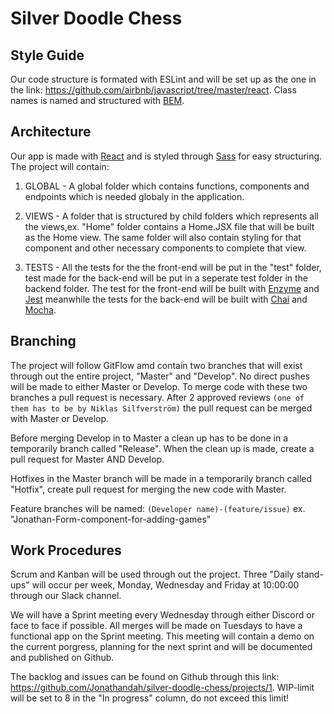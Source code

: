 # Silver Doodle Chess

## Style Guide

Our code structure is formated with ESLint and will be set up as the one in the link:
https://github.com/airbnb/javascript/tree/master/react. Class names is named and structured with [BEM](http://getbem.com/naming/).

## Architecture

Our app is made with [React](https://reactjs.org/) and is styled through [Sass](https://sass-lang.com/) for easy structuring. The project will contain:

1. GLOBAL - A global folder which contains functions, components and endpoints which is needed globaly in the application.

2. VIEWS - A folder that is structured by child folders which represents all the views,ex. "Home" folder contains a Home.JSX file that will be built as the Home view. The same folder will also contain styling for that component and other necessary components to complete that view.

3. TESTS - All the tests for the the front-end will be put in the "test" folder, test made for the back-end will be put in a seperate test folder in the backend folder. The test for the front-end will be built with [Enzyme](https://airbnb.io/enzyme/docs/api/) and [Jest](https://jestjs.io/) meanwhile the tests for the back-end will be built with [Chai](https://www.chaijs.com/) and [Mocha](https://mochajs.org/).

## Branching

The project will follow GitFlow amd contain two branches that will exist through out the entire project, "Master" and "Develop". No direct pushes will be made to either Master or Develop. To merge code with these two branches a pull request is necessary. After 2 approved reviews `(one of them has to be by Niklas Silfverström)` the pull request can be merged with Master or Develop.

Before merging Develop in to Master a clean up has to be done in a temporarily branch called "Release". When the clean up is made, create a pull request for Master AND Develop.

Hotfixes in the Master branch will be made in a temporarily branch called "Hotfix", create pull request for merging the new code with Master.

Feature branches will be named: `(Developer name)-(feature/issue)` ex. "Jonathan-Form-component-for-adding-games"

## Work Procedures

Scrum and Kanban will be used through out the project. Three "Daily stand-ups" will occur per week, Monday, Wednesday and Friday at 10:00:00 through our Slack channel.

We will have a Sprint meeting every Wednesday through either Discord or face to face if possible. All merges will be made on Tuesdays to have a functional app on the Sprint meeting. This meeting will contain a demo on the current porgress, planning for the next sprint and will be documented and published on Github.

The backlog and issues can be found on Github through this link: https://github.com/Jonathandah/silver-doodle-chess/projects/1. WIP-limit will be set to 8 in the "In progress" column, do not exceed this limit!
